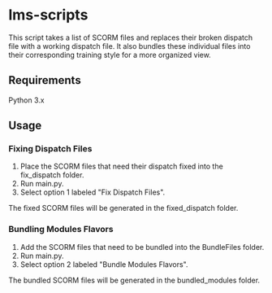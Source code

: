 # lms-scripts
This script takes a list of SCORM files and replaces their broken dispatch file with a working dispatch file. It also bundles these individual files into their corresponding training style for a more organized view.

## Requirements

Python 3.x

## Usage

### Fixing Dispatch Files

1. Place the SCORM files that need their dispatch fixed into the fix_dispatch folder.
2. Run main.py.
3. Select option 1 labeled "Fix Dispatch Files".

The fixed SCORM files will be generated in the fixed_dispatch folder.

### Bundling Modules Flavors
1. Add the SCORM files that need to be bundled into the BundleFiles folder.
2. Run main.py.
3. Select option 2 labeled "Bundle Modules Flavors".

The bundled SCORM files will be generated in the bundled_modules folder.
